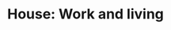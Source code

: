 ---
number: '9'
title: 'House: Work and living'
summary: 'A house is only a blank canvas that is waiting to be intervened, modified, designed and inhabited by someone.'
text: 'The people adapt their houses not only thinking in their likes, but also in their needs. Nowadays, there are many reasons why the people are working at their houses, in some cases, even the interior space is extremely modified, adopting a more commercial and service aspect. Our homes started to be a potential place where we can generate incomes, we start to change or add uses that it was not established at the beginning of the housing design.'
question: 'Should the housing projects offer a flexible space that can be adapt in the future for a different use than the residential?'
image: '/house-work-and-living.png'
---